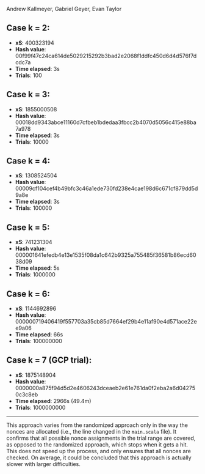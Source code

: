 Andrew Kallmeyer, Gabriel Geyer, Evan Taylor

## Case k = 2:
- **xS**: 400323194
- **Hash value**: 00f99f47c24ca614de5029215292b3bad2e2068f1ddfc450d6d4d576f7dcdc7a
- **Time elapsed**: 3s
- **Trials**: 100

## Case k = 3:
- **xS**: 1855000508
- **Hash value**: 00018dd9343abce11160d7cfbeb1bdedaa3fbcc2b4070d5056c415e88ba7a978
- **Time elapsed**: 3s
- **Trials**: 10000

## Case k = 4:
- **xS**: 1308524504
- **Hash value**: 00009cf104cef4b49bfc3c46a1ede730fd238e4cae198d6c671cf879dd5d9a8e
- **Time elapsed**: 3s
- **Trials**: 100000

## Case k = 5:
- **xS**: 741231304
- **Hash value**: 000001641efedb4e13e1535f08da1c642b9325a755485f36581b86ecd6038d09
- **Time elapsed**: 5s
- **Trials**: 1000000

## Case k = 6:
- **xS**: 1144692896
- **Hash value**: 000000719406419f557703a35cb85d7664ef29b4e11af90e4d571ace22ee9a06
- **Time elapsed**: 66s
- **Trials**: 100000000

## Case k = 7 (GCP trial):
- **xS**: 1875148904
- **Hash value**: 0000000a875f94d5d2e4606243dceaeb2e61e761da0f2eba2a6d042750c3c8eb
- **Time elapsed**: 2966s (49.4m)
- **Trials**: 1000000000

---

This approach varies from the randomized approach only in the way the nonces are allocated (i.e., the line changed in the `main.scala` file). It confirms that all possible nonce assignments in the trial range are covered, as opposed to the randomized approach, which stops when it gets a hit. This does not speed up the process, and only ensures that all nonces are checked. On average, it could be concluded that this approach is actually slower with larger difficulties.
